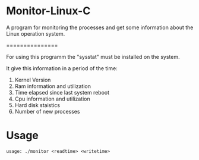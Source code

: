 Monitor-Linux-C
===============

A program for monitoring the processes and get some information about the Linux operation system.

===============

For using this programm the "sysstat" must be installed on the system.

It give this information in a period of the time:

1. Kernel Version
2. Ram information and utilization
3. Time elapsed since last system reboot
4. Cpu information and utilization
5. Hard disk staistics
6. Number of new processes

# Usage

`usage: ./monitor <readtime> <writetime>`
